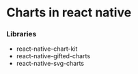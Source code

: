 # Charts in react native 
### Libraries
- react-native-chart-kit
- react-native-gifted-charts
- react-native-svg-charts
